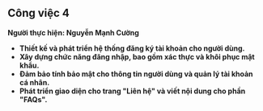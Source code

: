 ## Công việc 4

**Người thực hiện: Nguyễn Mạnh Cường**

- **Thiết kế và phát triển hệ thống đăng ký tài khoản cho người dùng.**
- **Xây dựng chức năng đăng nhập, bao gồm xác thực và khôi phục mật khẩu.**
- **Đảm bảo tính bảo mật cho thông tin người dùng và quản lý tài khoản cá nhân.**
- **Phát triển giao diện cho trang "Liên hệ" và viết nội dung cho phần "FAQs".**
